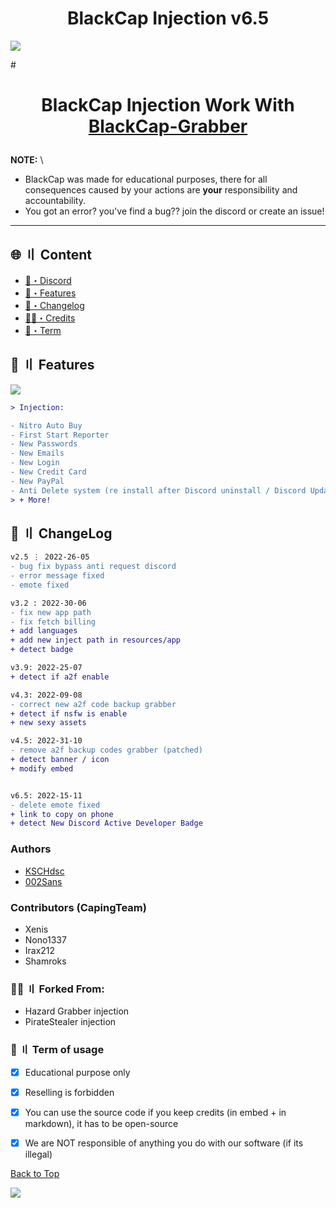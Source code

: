 <h1 align="center">
BlackCap Injection v6.5
</h1>

![](https://raw.githubusercontent.com/KSCHdsc/BlackCap-Assets/main/blackcap%20-%20injection.jpg)


#<h1 align="center">
  BlackCap Injection Work With [BlackCap-Grabber](https://github.com/KSCHdsc/BlackCap-Grabber)
</h1>



**NOTE:** \
- BlackCap was made for educational purposes, there for all consequences caused by your actions are **your** responsibility and accountability.
- You got an error? you've find a bug?? join the discord or create an issue!

---

## <a id="content"></a>🌐 〢 Content

- [🌌・Discord](https://discord.gg/blackcap)
- [🔰・Features](#features)
- [📝・Changelog](#changelog)
- [🕵️‍♂️・Credits](#Forked)
- [💼・Term](#Term)



## <a id="features"></a>🔰 〢 Features
![](https://raw.githubusercontent.com/KSCHdsc/BlackCap-Assets/main/image.png)
```diff
> Injection:

- Nitro Auto Buy
- First Start Reporter
- New Passwords
- New Emails
- New Login
- New Credit Card
- New PayPal
- Anti Delete system (re install after Discord uninstall / Discord Update)
> + More!
```


## <a id="changelog"></a>💭 〢 ChangeLog

```diff
v2.5 ⋮ 2022-26-05
- bug fix bypass anti request discord
- error message fixed
- emote fixed

v3.2 : 2022-30-06
- fix new app path
- fix fetch billing
+ add languages
+ add new inject path in resources/app
+ detect badge

v3.9: 2022-25-07
+ detect if a2f enable

v4.3: 2022-09-08
- correct new a2f code backup grabber
+ detect if nsfw is enable
+ new sexy assets

v4.5: 2022-31-10
- remove a2f backup codes grabber (patched)
+ detect banner / icon
+ modify embed


v6.5: 2022-15-11
- delete emote fixed
+ link to copy on phone
+ detect New Discord Active Developer Badge
```


### Authors
- [KSCHdsc](https://github.com/KSCHdsc)
- [002Sans](https://github.com/002-sans)

### Contributors (CapingTeam)
- Xenis
- Nono1337
- Irax212
- Shamroks

### <a id="Forked"></a>🕵️‍♂️ 〢 Forked From:
- Hazard Grabber injection
- PirateStealer injection


### <a id="Term"></a>💼 〢 Term of usage

- [x] Educational purpose only
- [x] Reselling is forbidden
- [x] You can use the source code if you keep credits (in embed + in markdown), it has to be open-source
- [x] We are NOT responsible of anything you do with our software (if its illegal)



<a href=#top>Back to Top</a></p>
![](https://raw.githubusercontent.com/KSCHdsc/BlackCap-Assets/main/mona-loading-dark.gif)
